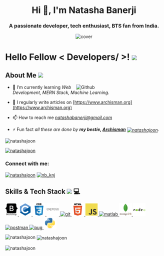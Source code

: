 <h1 align="center">Hi 👋, I'm Natasha Banerji</h1>
<h3 align="center">A passionate developer, tech enthusiast, BTS fan from India.</h3>

<div align="center">
<!-- <img width="100%" height = "350px" src="https://cdn.eso.org/images/publicationjpg/vlt-mw-potw.jpg" alt="cover" /> -->
<img width="100%" height = "350px" src="https://cdn.eso.org/images/large/img_10142-cc.jpg" alt="cover" />
</div>

<h1> Hello Fellow < Developers/ >! <img src = "https://raw.githubusercontent.com/MartinHeinz/MartinHeinz/master/wave.gif" width = 50px> </h1>
<p align='center'>


<h2> About Me <img src = "https://media0.giphy.com/media/KDDpcKigbfFpnejZs6/giphy.gif?cid=ecf05e47oy6f4zjs8g1qoiystc56cu7r9tb8a1fe76e05oty&rid=giphy.gif" width = 100px></h2>

<img width="55%" align="right" alt="Github" src="https://raw.githubusercontent.com/onimur/.github/master/.resources/git-header.svg" />


<!-- - AIR 10785 GMR JEE Advanced 2021 -->

- 🌱 I’m currently learning *Web Development, MERN Stack, Machine Learning.*

- 📝 I regularly write articles on [https://www.archisman.org](https://www.archisman.org)

- 📫 How to reach me *natashabanerji@gmail.com*

- ⚡ Fun fact *all these are done by <b>my bestie, [Archisman](https://github.com/ArchismanKarmakar)</b> <a href="https://www.linkedin.com/in/archismankarmakar" target="blank"><img align="center" src="https://raw.githubusercontent.com/rahuldkjain/github-profile-readme-generator/master/src/images/icons/Social/linked-in-alt.svg" alt="natashajoon" height="30" width="40" /></a>.*


<p align="left"> <img src="https://komarev.com/ghpvc/?username=natashajoon&label=Profile%20views&color=0e75b6&style=flat-square" alt="natashajoon" /> </p>

<p align="left"> <a href="https://github.com/ryo-ma/github-profile-trophy"><img src="https://github-profile-trophy.vercel.app/?username=natashajoon&theme=monokai&no-frame=false&no-bg=false&margin-w=4" alt="natashajoon" /></a> </p>


<h3 align="left">Connect with me:</h3>
<p align="left">
<!-- <a href="https://twitter.com/archismancoder" target="blank"><img align="center" src="https://raw.githubusercontent.com/rahuldkjain/github-profile-readme-generator/master/src/images/icons/Social/twitter.svg" alt="archismancoder" height="30" width="40" /></a> -->
<a href="https://www.linkedin.com/in/natasha-banerji-950518262" target="blank"><img align="center" src="https://raw.githubusercontent.com/rahuldkjain/github-profile-readme-generator/master/src/images/icons/Social/linked-in-alt.svg" alt="natashajoon" height="30" width="40" /></a>
<!-- <a href="https://kaggle.com/archismancoder" target="blank"><img align="center" src="https://raw.githubusercontent.com/rahuldkjain/github-profile-readme-generator/master/src/images/icons/Social/kaggle.svg" alt="archismancoder" height="30" width="40" /></a> -->
<!-- <a href="https://fb.com/archismancoder" target="blank"><img align="center" src="https://raw.githubusercontent.com/rahuldkjain/github-profile-readme-generator/master/src/images/icons/Social/facebook.svg" alt="archismancoder" height="30" width="40" /></a> -->
<a href="https://instagram.com/nb_knj" target="blank"><img align="center" src="https://raw.githubusercontent.com/rahuldkjain/github-profile-readme-generator/master/src/images/icons/Social/instagram.svg" alt="nb_knj" height="30" width="40" /></a>
<!-- <a href="https://www.youtube.com/c/@codenamearchisman" target="blank"><img align="center" src="https://raw.githubusercontent.com/rahuldkjain/github-profile-readme-generator/master/src/images/icons/Social/youtube.svg" alt="@codenamearchisman" height="30" width="40" /></a> -->
<!-- <a href="https://www.codechef.com/users/archismancoder" target="blank"><img align="center" src="https://cdn.jsdelivr.net/npm/simple-icons@3.1.0/icons/codechef.svg" alt="archismancoder" height="30" width="40" /></a> -->
<!-- <a href="https://www.hackerrank.com/archismancoder" target="blank"><img align="center" src="https://raw.githubusercontent.com/rahuldkjain/github-profile-readme-generator/master/src/images/icons/Social/hackerrank.svg" alt="archismancoder" height="30" width="40" /></a> -->
</p>


<h2> Skills & Tech Stack <img src = "https://media2.giphy.com/media/QssGEmpkyEOhBCb7e1/giphy.gif?cid=ecf05e47a0n3gi1bfqntqmob8g9aid1oyj2wr3ds3mg700bl&rid=giphy.gif" width = 32px>  💻</h2>
<p align="left"> <a href="https://getbootstrap.com" target="_blank" rel="noreferrer"> <img src="https://raw.githubusercontent.com/devicons/devicon/master/icons/bootstrap/bootstrap-plain-wordmark.svg" alt="bootstrap" width="40" height="40"/> </a> <a href="https://www.cprogramming.com/" target="_blank" rel="noreferrer"> <img src="https://raw.githubusercontent.com/devicons/devicon/master/icons/c/c-original.svg" alt="c" width="40" height="40"/> </a> <a href="https://www.w3schools.com/css/" target="_blank" rel="noreferrer"> <img src="https://raw.githubusercontent.com/devicons/devicon/master/icons/css3/css3-original-wordmark.svg" alt="css3" width="40" height="40"/> </a> <a href="https://expressjs.com" target="_blank" rel="noreferrer"> <img src="https://raw.githubusercontent.com/devicons/devicon/master/icons/express/express-original-wordmark.svg" alt="express" width="40" height="40"/> </a> <a href="https://git-scm.com/" target="_blank" rel="noreferrer"> <img src="https://www.vectorlogo.zone/logos/git-scm/git-scm-icon.svg" alt="git" width="40" height="40"/> </a> <a href="https://www.w3.org/html/" target="_blank" rel="noreferrer"> <img src="https://raw.githubusercontent.com/devicons/devicon/master/icons/html5/html5-original-wordmark.svg" alt="html5" width="40" height="40"/> </a> <a href="https://developer.mozilla.org/en-US/docs/Web/JavaScript" target="_blank" rel="noreferrer"> <img src="https://raw.githubusercontent.com/devicons/devicon/master/icons/javascript/javascript-original.svg" alt="javascript" width="40" height="40"/> </a> <a href="https://www.mathworks.com/" target="_blank" rel="noreferrer"> <img src="https://upload.wikimedia.org/wikipedia/commons/2/21/Matlab_Logo.png" alt="matlab" width="40" height="40"/> </a> <a href="https://www.mongodb.com/" target="_blank" rel="noreferrer"> <img src="https://raw.githubusercontent.com/devicons/devicon/master/icons/mongodb/mongodb-original-wordmark.svg" alt="mongodb" width="40" height="40"/> </a> <a href="https://nodejs.org" target="_blank" rel="noreferrer"> <img src="https://raw.githubusercontent.com/devicons/devicon/master/icons/nodejs/nodejs-original-wordmark.svg" alt="nodejs" width="40" height="40"/> </a> <a href="https://postman.com" target="_blank" rel="noreferrer"> <img src="https://www.vectorlogo.zone/logos/getpostman/getpostman-icon.svg" alt="postman" width="40" height="40"/> </a> <a href="https://pugjs.org" target="_blank" rel="noreferrer"> <img src="https://cdn.worldvectorlogo.com/logos/pug.svg" alt="pug" width="40" height="40"/> </a> <a href="https://www.python.org" target="_blank" rel="noreferrer"> <img src="https://raw.githubusercontent.com/devicons/devicon/master/icons/python/python-original.svg" alt="python" width="40" height="40"/> </a> </p>

<p><img align="left" src="https://github-readme-stats.vercel.app/api/top-langs?username=natashajoon&show_icons=true&theme=synthwave&locale=en&layout=compact" alt="natashajoon" /></p>

<p>&nbsp;<img align="center" src="https://github-readme-stats.vercel.app/api?username=natashajoon&show_icons=true&theme=synthwave&locale=en" alt="natashajoon" /></p>

<p><img align="center" src="https://github-readme-streak-stats.herokuapp.com/?user=natashajoon&theme=synthwave" alt="natashajoon" /></p>
